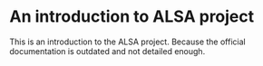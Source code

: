 # An introduction to ALSA project

This is an introduction to the ALSA project. Because the official documentation is outdated and not detailed enough.

